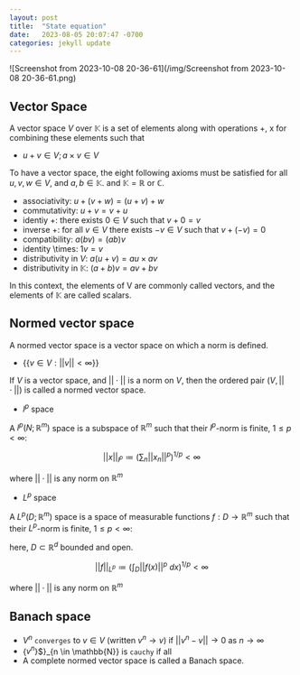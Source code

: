 ```yaml
---
layout: post
title:  "State equation"
date:   2023-08-05 20:07:47 -0700
categories: jekyll update
---
```

![Screenshot from 2023-10-08 20-36-61](/img/Screenshot from 2023-10-08 20-36-61.png)

## Vector Space
A vector space $V$ over $\mathbb{K}$ is a set of elements along with operations +, x for combining these elements such that

- $u+v \in V; a \times v \in V$
  
To have a vector space, the eight following axioms must be satisfied for all $u, v, w \in V$, and $a, b \in \mathbb{K}$. and  $\mathbb{K} = \mathbb{R}$ or $\mathbb{C}$.
- associativity: $u + (v + w) = (u + v) + w$
- commutativity: $u + v = v + u$
- identiy +: there exists $0 \in V$ such that $v+0 = v$
- inverse +: for all $v \in V$ there exists $-v \in V$ such that $v + (-v) = 0$
- compatibility: $a(bv) = (ab)v$
- identity \times: $1v=v$ 
- distributivity in $V$: $a(u+v) = au \times av$
- distributivity in $\mathbb{K}$: $(a+b)v = av +bv$

In this context, the elements of V are commonly called vectors, and the elements of $\mathbb{K}$ are called scalars.


## Normed vector space
A normed vector space is a vector space on which a norm is defined. 
- {$\{v \in V: ||v|| < \infty \}$}

If $V$ is a vector space, and $|| \cdot ||$ is a norm on $V$, then the ordered pair $(V, || \cdot ||)$ is called a normed vector space.

- $l^p$ space
  
A $l^p(N; \mathbb{R}^m)$ space is a subspace of $\mathbb{R}^m$ such that their $l^p$-norm is finite, $1 \leq p < \infty$: 

$$||x||_{l^p} \coloneqq \left( \sum_n ||x_n||^p \right)^{1/p} < \infty$$

where $||\cdot||$ is any norm on $\mathbb{R}^m$ 


- $L^p$ space
  
A $L^p(D; \mathbb{R}^m)$ space is a space of measurable functions $f: D \rightarrow \mathbb{R}^m$ such that their $L^p$-norm is finite, $1 \leq p < \infty$: 

here, $D \subset \mathbb{R}^d$ bounded and open. 

$$||f||_{L^p} \coloneqq (\int_D ||f(x)||^p \ dx )^{1/p} < \infty$$

where $||\cdot||$ is any norm on $\mathbb{R}^m$ 


## Banach space
- $V^n$ `converges` to $v \in V$ (written $v^n \rightarrow v$) if $||v^n - v|| \rightarrow 0$ as $n \rightarrow \infty$
- {$v^n$}$}_{n \in \mathbb{N}} is `cauchy` if all 
- A complete normed vector space is called a Banach space.
